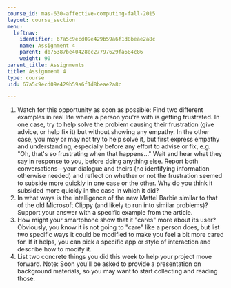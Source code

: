 ```yaml
---
course_id: mas-630-affective-computing-fall-2015
layout: course_section
menu:
  leftnav:
    identifier: 67a5c9ecd09e429b59a6f1d8beae2a8c
    name: Assignment 4
    parent: db75387be40428ec27797629fa684c86
    weight: 90
parent_title: Assignments
title: Assignment 4
type: course
uid: 67a5c9ecd09e429b59a6f1d8beae2a8c

---
```


1.  Watch for this opportunity as soon as possible: Find two different examples in real life where a person you're with is getting frustrated. In one case, try to help solve the problem causing their frustration (give advice, or help fix it) but without showing any empathy. In the other case, you may or may not try to help solve it, but first express empathy and understanding, especially before any effort to advise or fix, e.g. "Oh, that's so frustrating when that happens..." Wait and hear what they say in response to you, before doing anything else. Report both conversations—your dialogue and theirs (no identifying information otherwise needed) and reflect on whether or not the frustration seemed to subside more quickly in one case or the other. Why do you think it subsided more quickly in the case in which it did?
2.  In what ways is the intelligence of the new Mattel Barbie similar to that of the old Microsoft Clippy (and likely to run into similar problems)? Support your answer with a specific example from the article.
3.  How might your smartphone show that it "cares" more about its user? Obviously, you know it is not going to "care" like a person does, but list two specific ways it could be modified to make you feel a bit more cared for. If it helps, you can pick a specific app or style of interaction and describe how to modify it.
4.  List two concrete things you did this week to help your project move forward. Note: Soon you'll be asked to provide a presentation on background materials, so you may want to start collecting and reading those.